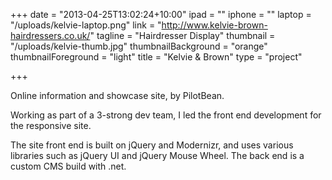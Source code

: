 +++
date = "2013-04-25T13:02:24+10:00"
ipad = ""
iphone = ""
laptop = "/uploads/kelvie-laptop.png"
link = "http://www.kelvie-brown-hairdressers.co.uk/"
tagline = "Hairdresser Display"
thumbnail = "/uploads/kelvie-thumb.jpg"
thumbnailBackground = "orange"
thumbnailForeground = "light"
title = "Kelvie & Brown"
type = "project"

+++


Online information and showcase site, by PilotBean.

Working as part of a 3-strong dev team, I led the front end development for the responsive site.

The site front end is built on jQuery and Modernizr, and uses various libraries such as jQuery UI and jQuery Mouse Wheel. The back end is a custom CMS build with .net.